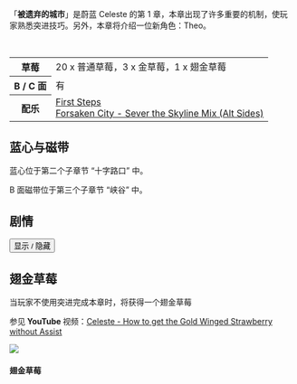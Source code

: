 <script type="text/javascript">
  function showSpoiler(obj) {
    var inner = obj.parentNode.getElementsByTagName("div")[0];
    if (inner.style.display == "none")
      inner.style.display = "";
    else
      inner.style.display = "none";
  }
</script>

<p>「<strong>被遗弃的城市</strong>」是蔚蓝 Celeste 的第 1 章，本章出现了许多重要的机制，使玩家熟悉突进技巧。另外，本章将介绍一位新角色：Theo。</p>

<br>

<table>
  <tbody>
    <tr>
      <th>草莓</th>
      <td>20 x 普通草莓，3 x 金草莓，1 x 翅金草莓</td>
    </tr>
    <tr>
      <th>B / C 面</th>
      <td>有</td>
    </tr>
    <tr>
      <th>配乐</th>
      <td>
        <a href="https://music.163.com/#/song?id=1342528780">First Steps</a>
        <br>
        <a href="https://music.163.com/#/song?id=1342528780" target="_blank">Forsaken City - Sever the Skyline Mix (Alt Sides)</a>
      </td>
    </tr>
  </tbody>
</table>

<h2>蓝心与磁带</h2>
<p>蓝心位于第二个子章节 “十字路口” 中。</p>
<p>B 面磁带位于第三个子章节 “峡谷” 中。</p>

<h2>剧情</h2>
<div class="spoiler">
  <input type="button" onclick="showSpoiler(this);" value="显示 / 隐藏">
  <div class="inner" style="display:none;">
    <p>Madeline 穿过被遗弃的城市，在途中遇到了另一个旅行者 Theo。</p>
    <p>Madeline 与 Theo 交谈，Theo 解释说他是来探索遗迹，Madeline 则避免说出登山的原因。</p>
    <p>两人讨论了城市的起源，Madeline 解释说，一家特大型企业开发了这座城市，但没人愿意来住。</p>
    <p>Madeline 还表达了登顶的愿望，但 Theo 对此并不感兴趣。之后 Madeline 继续登山。</p>
    <p>在最后，Madeline 遇到了塞莱斯特山纪念碑，并决定在这里过夜。入睡前，Madeline 认为自己登山可能是一个错误。</p>
  </div>

  <h2>翅金草莓</h2>
  <p>当玩家不使用突进完成本章时，将获得一个翅金草莓</p>
  <p>参见<strong> YouTube </strong>视频：<a href="https://www.youtube.com/watch?v=8m3BAHCiJrI" target="_blank">Celeste - How to get the Gold Winged Strawberry without Assist</a></p>

  <img src="https://cdn.max-c.com/heybox/dailynews/img/308ca253583be36b41c9e72457d54917.png">
  <h4 class="img-desc">翅金草莓</h4>
</div>